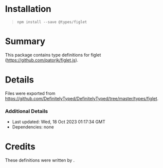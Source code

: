 # Installation
> `npm install --save @types/figlet`

# Summary
This package contains type definitions for figlet (https://github.com/patorjk/figlet.js).

# Details
Files were exported from https://github.com/DefinitelyTyped/DefinitelyTyped/tree/master/types/figlet.

### Additional Details
 * Last updated: Wed, 18 Oct 2023 01:17:34 GMT
 * Dependencies: none

# Credits
These definitions were written by .
